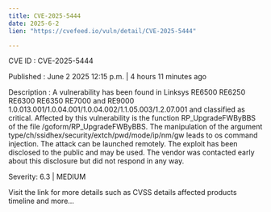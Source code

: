 ```yaml
---
title: CVE-2025-5444
date: 2025-6-2
lien: "https://cvefeed.io/vuln/detail/CVE-2025-5444"

---
```


CVE ID : CVE-2025-5444

Published :  June 2
2025
12:15 p.m. | 4 hours
11 minutes ago

Description : A vulnerability has been found in Linksys RE6500
RE6250
RE6300
RE6350
RE7000 and RE9000 1.0.013.001/1.0.04.001/1.0.04.002/1.1.05.003/1.2.07.001 and classified as critical. Affected by this vulnerability is the function RP_UpgradeFWByBBS of the file /goform/RP_UpgradeFWByBBS. The manipulation of the argument type/ch/ssidhex/security/extch/pwd/mode/ip/nm/gw leads to os command injection. The attack can be launched remotely. The exploit has been disclosed to the public and may be used. The vendor was contacted early about this disclosure but did not respond in any way.

Severity: 6.3 | MEDIUM

Visit the link for more details
such as CVSS details
affected products
timeline
and more...
